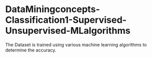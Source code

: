# DataMiningconcepts-Classification1-Supervised-Unsupervised-MLalgorithms
The Dataset is trained using various machine learning algorithms to determine the accuracy. 
